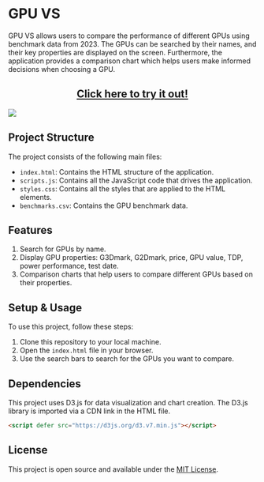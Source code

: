 # GPU VS

GPU VS allows users to compare the performance of different GPUs using benchmark data from 2023. The GPUs can be searched by their names, and their key properties are displayed on the screen. Furthermore, the application provides a comparison chart which helps users make informed decisions when choosing a GPU.

<h2 align="center"><a href="https://andrew32a.github.io/GPU-VS/">Click here to try it out!</a></h3>

<img src="https://github.com/Andrew32A/GPU-VS/blob/main/images/screenshot.png" align="center">

## Project Structure

The project consists of the following main files:

- `index.html`: Contains the HTML structure of the application.
- `scripts.js`: Contains all the JavaScript code that drives the application.
- `styles.css`: Contains all the styles that are applied to the HTML elements.
- `benchmarks.csv`: Contains the GPU benchmark data.

## Features

1. Search for GPUs by name.
2. Display GPU properties: G3Dmark, G2Dmark, price, GPU value, TDP, power performance, test date.
3. Comparison charts that help users to compare different GPUs based on their properties.

## Setup & Usage

To use this project, follow these steps:

1. Clone this repository to your local machine.
2. Open the `index.html` file in your browser.
3. Use the search bars to search for the GPUs you want to compare.

## Dependencies

This project uses D3.js for data visualization and chart creation. The D3.js library is imported via a CDN link in the HTML file.

```html
<script defer src="https://d3js.org/d3.v7.min.js"></script>
```

## License

This project is open source and available under the [MIT License](https://opensource.org/licenses/MIT).
